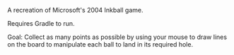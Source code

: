 A recreation of Microsoft's 2004 Inkball game.

Requires Gradle to run.

Goal: Collect as many points as possible by using your mouse to draw lines on the board to manipulate each ball to land in its required hole.
